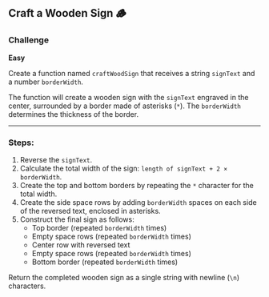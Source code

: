 ## Craft a Wooden Sign 🪵

### Challenge

**Easy**

Create a function named `craftWoodSign` that receives a string `signText` and a number `borderWidth`.

The function will create a wooden sign with the `signText` engraved in the center, surrounded by a border made of asterisks (`*`). The `borderWidth` determines the thickness of the border.

---

### Steps:

1. Reverse the `signText`.
2. Calculate the total width of the sign: `length of signText + 2 × borderWidth`.
3. Create the top and bottom borders by repeating the `*` character for the total width.
4. Create the side space rows by adding `borderWidth` spaces on each side of the reversed text, enclosed in asterisks.
5. Construct the final sign as follows:
   - Top border (repeated `borderWidth` times)
   - Empty space rows (repeated `borderWidth` times)
   - Center row with reversed text
   - Empty space rows (repeated `borderWidth` times)
   - Bottom border (repeated `borderWidth` times)

Return the completed wooden sign as a single string with newline (`\n`) characters.
